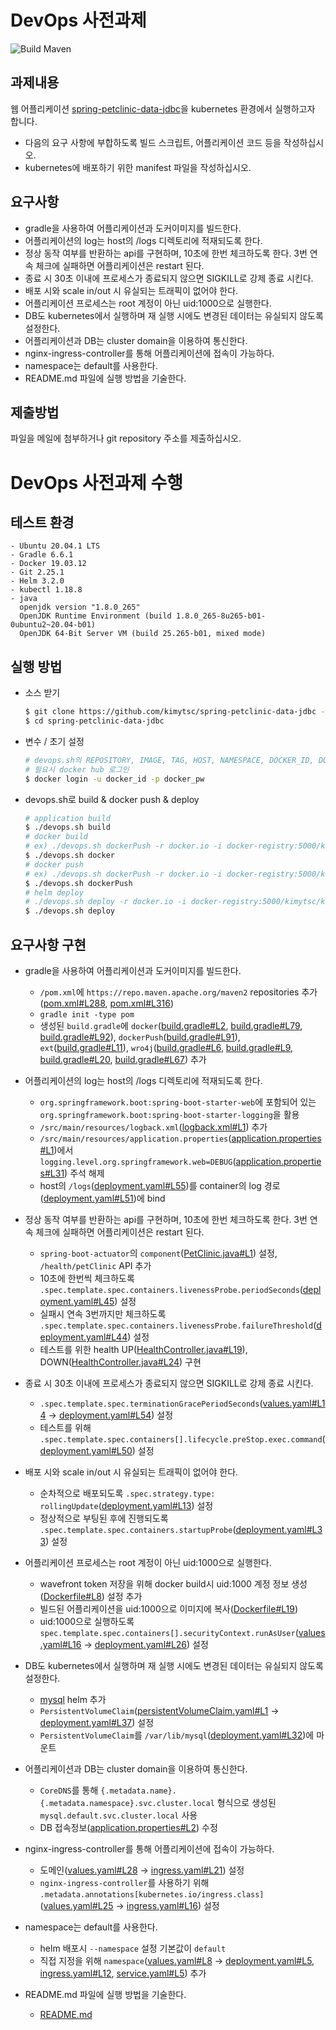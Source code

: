 # DevOps 사전과제
![Build Maven](https://github.com/spring-petclinic/spring-petclinic-data-jdbc/workflows/Build%20Maven/badge.svg)

## 과제내용
웹 어플리케이션 [spring-petclinic-data-jdbc](https://github.com/spring-petclinic/spring-petclinic-data-jdbc)을 kubernetes 환경에서 실행하고자 합니다.
- 다음의 요구 사항에 부합하도록 빌드 스크립트, 어플리케이션 코드 등을 작성하십시오.
- kubernetes에 배포하기 위한 manifest 파일을 작성하십시오.

## 요구사항
- gradle을 사용하여 어플리케이션과 도커이미지를 빌드한다.
- 어플리케이션의 log는 host의 /logs 디렉토리에 적재되도록 한다.
- 정상 동작 여부를 반환하는 api를 구현하며, 10초에 한번 체크하도록 한다. 3번 연속 체크에 실패하면 어플리케이션은 restart 된다.
- 종료 시 30초 이내에 프로세스가 종료되지 않으면 SIGKILL로 강제 종료 시킨다.
- 배포 시와 scale in/out 시 유실되는 트래픽이 없어야 한다.
- 어플리케이션 프로세스는 root 계정이 아닌 uid:1000으로 실행한다.
- DB도 kubernetes에서 실행하며 재 실행 시에도 변경된 데이터는 유실되지 않도록 설정한다.
- 어플리케이션과 DB는 cluster domain을 이용하여 통신한다.
- nginx-ingress-controller를 통해 어플리케이션에 접속이 가능하다.
- namespace는 default를 사용한다.
- README.md 파일에 실행 방법을 기술한다.

## 제출방법
파일을 메일에 첨부하거나 git repository 주소를 제출하십시오.

# DevOps 사전과제 수행
## 테스트 환경
  ~~~
  - Ubuntu 20.04.1 LTS
  - Gradle 6.6.1
  - Docker 19.03.12
  - Git 2.25.1
  - Helm 3.2.0
  - kubectl 1.18.8
  - java
    openjdk version "1.8.0_265"
    OpenJDK Runtime Environment (build 1.8.0_265-8u265-b01-0ubuntu2~20.04-b01)
    OpenJDK 64-Bit Server VM (build 25.265-b01, mixed mode)
  ~~~

## 실행 방법
  - 소스 받기
    ~~~bash
    $ git clone https://github.com/kimytsc/spring-petclinic-data-jdbc -b kakaopay
    $ cd spring-petclinic-data-jdbc
    ~~~
  - 변수 / 초기 설정
    ~~~bash
    # devops.sh의 REPOSITORY, IMAGE, TAG, HOST, NAMESPACE, DOCKER_ID, DOCKER_PW 변수 기본 값 변경 또는 parameter로 설정
    # 필요시 docker hub 로그인
    $ docker login -u docker_id -p docker_pw
    ~~~
  - devops.sh로 build & docker push & deploy
    ~~~bash
    # application build
    $ ./devops.sh build
    # docker build
    # ex) ./devops.sh dockerPush -r docker.io -i docker-registry:5000/kimytsc/kakaopay-devops-assignment -t latest
    $ ./devops.sh docker
    # docker push
    # ex) ./devops.sh dockerPush -r docker.io -i docker-registry:5000/kimytsc/kakaopay-devops-assignment -t latest -u docker_id -p docker_pw
    $ ./devops.sh dockerPush
    # helm deploy
    # ./devops.sh deploy -r docker.io -i docker-registry:5000/kimytsc/kakaopay-devops-assignment -t latest -n default -h petclinic.kakaopay.com
    $ ./devops.sh deploy
    ~~~

## 요구사항 구현
  - gradle을 사용하여 어플리케이션과 도커이미지를 빌드한다.
    - `/pom.xml`에 `https://repo.maven.apache.org/maven2` repositories 추가([pom.xml#L288](https://github.com/kimytsc/spring-petclinic-data-jdbc/blob/kakaopay/pom.xml#L288),
        [pom.xml#L316](https://github.com/kimytsc/spring-petclinic-data-jdbc/blob/kakaopay/pom.xml#L316))
    - `gradle init -type pom`
    - 생성된 `build.gradle`에 `docker`([build.gradle#L2](https://github.com/kimytsc/spring-petclinic-data-jdbc/blob/kakaopay/build.gradle#L2),
      [build.gradle#L79](https://github.com/kimytsc/spring-petclinic-data-jdbc/blob/kakaopay/build.gradle#L79),
      [build.gradle#L92](https://github.com/kimytsc/spring-petclinic-data-jdbc/blob/kakaopay/build.gradle#L92)),
      `dockerPush`([build.gradle#L91](https://github.com/kimytsc/spring-petclinic-data-jdbc/blob/kakaopay/build.gradle#L91)),
      `ext`([build.gradle#L11](https://github.com/kimytsc/spring-petclinic-data-jdbc/blob/kakaopay/build.gradle#L11)),
      `wro4j`([build.gradle#L6](https://github.com/kimytsc/spring-petclinic-data-jdbc/blob/kakaopay/build.gradle#L6),
      [build.gradle#L9](https://github.com/kimytsc/spring-petclinic-data-jdbc/blob/kakaopay/build.gradle#L9),
      [build.gradle#L20](https://github.com/kimytsc/spring-petclinic-data-jdbc/blob/kakaopay/build.gradle#L20),
      [build.gradle#L67](https://github.com/kimytsc/spring-petclinic-data-jdbc/blob/kakaopay/build.gradle#L67))
      추가

  - 어플리케이션의 log는 host의 /logs 디렉토리에 적재되도록 한다.
    - `org.springframework.boot:spring-boot-starter-web`에 포함되어 있는 `org.springframework.boot:spring-boot-starter-logging`을 활용
    - `/src/main/resources/logback.xml`([logback.xml#L1](https://github.com/kimytsc/spring-petclinic-data-jdbc/blob/kakaopay/src/main/resources/logback.xml)) 추가
    - `/src/main/resources/application.properties`([application.properties#L1](https://github.com/kimytsc/spring-petclinic-data-jdbc/blob/kakaopay/src/main/resources/application.properties))에서 `logging.level.org.springframework.web=DEBUG`([application.properties#L31](https://github.com/kimytsc/spring-petclinic-data-jdbc/blob/kakaopay/src/main/resources/application.properties#L31)) 주석 해제
    - host의 `/logs`([deployment.yaml#L55](https://github.com/kimytsc/spring-petclinic-data-jdbc/blob/kakaopay/helm/application/java/templates/deployment.yaml#L55))를 container의 log 경로([deployment.yaml#L51](https://github.com/kimytsc/spring-petclinic-data-jdbc/blob/kakaopay/helm/application/java/templates/deployment.yaml#L51))에 bind

  - 정상 동작 여부를 반환하는 api를 구현하며, 10초에 한번 체크하도록 한다. 3번 연속 체크에 실패하면 어플리케이션은 restart 된다.
    - `spring-boot-actuator`의 `component`([PetClinic.java#L1](https://github.com/kimytsc/spring-petclinic-data-jdbc/blob/kakaopay/src/main/java/org/springframework/samples/petclinic/health/PetClinic.java)) 설정, `/health/petClinic` API 추가
    - 10초에 한번씩 체크하도록 `.spec.template.spec.containers.livenessProbe.periodSeconds`([deployment.yaml#L45](https://github.com/kimytsc/spring-petclinic-data-jdbc/blob/kakaopay/helm/application/java/templates/deployment.yaml#L45)) 설정
    - 실패시 연속 3번까지만 체크하도록 `.spec.template.spec.containers.livenessProbe.failureThreshold`([deployment.yaml#L44](https://github.com/kimytsc/spring-petclinic-data-jdbc/blob/kakaopay/helm/application/java/templates/deployment.yaml#L44)) 설정
    - 테스트를 위한 health UP([HealthController.java#L19](https://github.com/kimytsc/spring-petclinic-data-jdbc/blob/kakaopay/src/main/java/org/springframework/samples/petclinic/health/HealthController.java#L19)), DOWN([HealthController.java#L24](https://github.com/kimytsc/spring-petclinic-data-jdbc/blob/kakaopay/src/main/java/org/springframework/samples/petclinic/health/HealthController.java#L24)) 구현

  - 종료 시 30초 이내에 프로세스가 종료되지 않으면 SIGKILL로 강제 종료 시킨다.
    - `.spec.template.spec.terminationGracePeriodSeconds`([values.yaml#L14](https://github.com/kimytsc/spring-petclinic-data-jdbc/blob/kakaopay/helm/application/java/values.yaml#L14) ->
      [deployment.yaml#L54](https://github.com/kimytsc/spring-petclinic-data-jdbc/blob/kakaopay/helm/application/java/templates/deployment.yaml#L54)) 설정
    - 테스트를 위해 `.spec.template.spec.containers[].lifecycle.preStop.exec.command`([deployment.yaml#L50](https://github.com/kimytsc/spring-petclinic-data-jdbc/blob/kakaopay/helm/application/java/templates/deployment.yaml#L50)) 설정

  - 배포 시와 scale in/out 시 유실되는 트래픽이 없어야 한다.
    - 순차적으로 배포되도록 `.spec.strategy.type: rollingUpdate`([deployment.yaml#L13](https://github.com/kimytsc/spring-petclinic-data-jdbc/blob/kakaopay/helm/application/java/templates/deployment.yaml#L13)) 설정
    - 정상적으로 부팅된 후에 진행되도록 `.spec.template.spec.containers.startupProbe`([deployment.yaml#L33](https://github.com/kimytsc/spring-petclinic-data-jdbc/blob/kakaopay/helm/application/java/templates/deployment.yaml#L33)) 설정

  - 어플리케이션 프로세스는 root 계정이 아닌 uid:1000으로 실행한다.
    - wavefront token 저장을 위해 docker build시 uid:1000 계정 정보 생성([Dockerfile#L8](https://github.com/kimytsc/spring-petclinic-data-jdbc/blob/kakaopay/docker/Dockerfile#L8)) 설정 추가
    - 빌드된 어플리케이션을 uid:1000으로 이미지에 복사([Dockerfile#L19](https://github.com/kimytsc/spring-petclinic-data-jdbc/blob/kakaopay/docker/Dockerfile#L19))
    - uid:1000으로 실행하도록 `spec.template.spec.containers[].securityContext.runAsUser`([values.yaml#L16](https://github.com/kimytsc/spring-petclinic-data-jdbc/blob/kakaopay/helm/application/java/values.yaml#L16) -> [deployment.yaml#L26](https://github.com/kimytsc/spring-petclinic-data-jdbc/blob/kakaopay/helm/application/java/templates/deployment.yaml#L26)) 설정

  - DB도 kubernetes에서 실행하며 재 실행 시에도 변경된 데이터는 유실되지 않도록 설정한다.
    - [mysql](https://github.com/kimytsc/spring-petclinic-data-jdbc/tree/kakaopay/helm/database/mysql) helm 추가
    - `PersistentVolumeClaim`([persistentVolumeClaim.yaml#L1](https://github.com/kimytsc/spring-petclinic-data-jdbc/blob/kakaopay/helm/database/mysql/templates/persistentVolumeClaim.yaml) ->
      [deployment.yaml#L37](https://github.com/kimytsc/spring-petclinic-data-jdbc/blob/kakaopay/helm/database/mysql/templates/deployment.yaml#L37)) 설정
    - `PersistentVolumeClaim`를 `/var/lib/mysql`([deployment.yaml#L32](https://github.com/kimytsc/spring-petclinic-data-jdbc/blob/kakaopay/helm/database/mysql/templates/deployment.yaml#L32))에 마운트

  - 어플리케이션과 DB는 cluster domain을 이용하여 통신한다.
    - `CoreDNS`를 통해 `{.metadata.name}.{.metadata.namespace}.svc.cluster.local` 형식으로 생성된 `mysql.default.svc.cluster.local` 사용
    - DB 접속정보([application.properties#L2](https://github.com/kimytsc/spring-petclinic-data-jdbc/blob/kakaopay/src/main/resources/application.properties#L2)) 수정

  - nginx-ingress-controller를 통해 어플리케이션에 접속이 가능하다.
    - 도메인([values.yaml#L28](https://github.com/kimytsc/spring-petclinic-data-jdbc/blob/kakaopay/helm/application/java/values.yaml#L28) -> [ingress.yaml#L21](https://github.com/kimytsc/spring-petclinic-data-jdbc/blob/kakaopay/helm/application/java/templates/ingress.yaml#L21)) 설정
    - `nginx-ingress-controller`를 사용하기 위해 `.metadata.annotations[kubernetes.io/ingress.class]`([values.yaml#L25](https://github.com/kimytsc/spring-petclinic-data-jdbc/blob/kakaopay/helm/application/java/values.yaml#L25) -> [ingress.yaml#L16](https://github.com/kimytsc/spring-petclinic-data-jdbc/blob/kakaopay/helm/application/java/templates/ingress.yaml#L16)) 설정

  - namespace는 default를 사용한다.
    - helm 배포시 `--namespace` 설정 기본값이 `default`
    - 직접 지정을 위해 `namespace`([values.yaml#L8](https://github.com/kimytsc/spring-petclinic-data-jdbc/blob/kakaopay/helm/application/java/values.yaml#L8) ->
      [deployment.yaml#L5](https://github.com/kimytsc/spring-petclinic-data-jdbc/blob/kakaopay/helm/application/java/templates/deployment.yaml#L5),
      [ingress.yaml#L12](https://github.com/kimytsc/spring-petclinic-data-jdbc/blob/kakaopay/helm/application/java/templates/ingress.yaml#L12),
      [service.yaml#L5](https://github.com/kimytsc/spring-petclinic-data-jdbc/blob/kakaopay/helm/application/java/templates/service.yaml#L5)) 추가

  - README.md 파일에 실행 방법을 기술한다.
    - [README.md](https://github.com/kimytsc/spring-petclinic-data-jdbc/blob/kakaopay/readme.md#%EC%8B%A4%ED%96%89-%EB%B0%A9%EB%B2%95)
